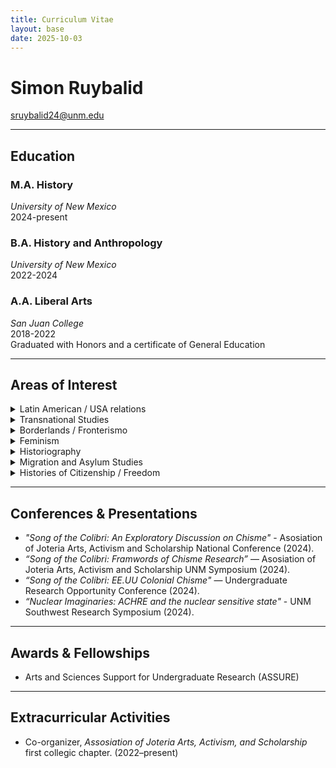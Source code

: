 ```yaml
---
title: Curriculum Vitae
layout: base
date: 2025-10-03
---
```


# Simon Ruybalid
sruybalid24@unm.edu  

---

## Education


### M.A. History
*University of New Mexico*  
2024-present

### B.A. History and Anthropology
*University of New Mexico*  
2022-2024 

### A.A. Liberal Arts
*San Juan College*              
2018-2022       
Graduated with Honors and a certificate of General Education

---

## Areas of Interest
<details>
<summary> Latin American / USA relations </summary>
1
2
</details>
<details>
<summary> Transnational Studies </summary>
1
2
</details>
<details>
<summary> Borderlands / Fronterismo </summary>
1
2
</details>
<details>
<summary> Feminism </summary>
1
2
</details>
<details>
<summary> Historiography </summary>
1
2
</details>
<details>
<summary> Migration and Asylum Studies </summary>
1
2
</details>
<details>
<summary> Histories of Citizenship / Freedom </summary>
1
2
</details>

---

## Conferences & Presentations
- *"Song of the Colibri: An Exploratory Discussion on Chisme"* - Asosiation of Joteria Arts, Activism and Scholarship National Conference (2024).
- *“Song of the Colibri: Framwords of Chisme Research”* — Asosiation of Joteria Arts, Activism and Scholarship UNM Symposium (2024).  
- *“Song of the Colibri: EE.UU Colonial Chisme"* — Undergraduate Research Opportunity Conference (2024). 
- *“Nuclear Imaginaries: ACHRE and the nuclear sensitive state"* - UNM Southwest Research Symposium (2024).

---

## Awards & Fellowships
- Arts and Sciences Support for Undergraduate Research (ASSURE)

---

## Extracurricular Activities
- Co-organizer, *Assosiation of Joteria Arts, Activism, and Scholarship* first collegic chapter. (2022–present)  


